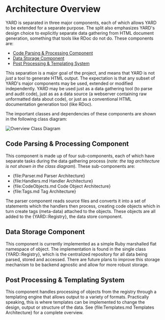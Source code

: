 Architecture Overview
=====================

YARD is separated in three major components, each of which allows YARD to be
extended for a separate purpose. The split also emphasizes YARD's design choice
to explicitly separate data gathering from HTML document generation, something
that tools like RDoc do not do. These components are:

* [Code Parsing & Processing Component](#parsing)
* [Data Storage Component](#storage)
* [Post Processing & Templating System](#templates)

This separation is a major goal of the project, and means that YARD is not *just* 
a tool to generate HTML output. The expectation is that any subset of YARD's 
major components may be used, extended or modified independently. YARD may be 
used just as a data gathering tool (to parse and audit code), just as as a data 
source (a webserver containing raw unformatted data about code), or just as a 
conventional HTML documentation generation tool (like RDoc).

The important classes and dependencies of these components are shown in the 
following class diagram:

![Overview Class Diagram](images/overview-class-diagram.png)

<a name="parsing"></a>
Code Parsing & Processing Component
-----------------------------------

This component is made up of four sub-components, each of which have separate
tasks during the data gathering process (*note: the tag architecture is not*
*shown in the class diagram*). These sub-components are:

  * {file:Parser.md Parser Architecture}
  * {file:Handlers.md Handler Architecture}
  * {file:CodeObjects.md Code Object Architecture}
  * {file:Tags.md Tag Architecture}

The parser component reads source files and converts it into a set of statements
which the handlers then process, creating code objects which in turn create tags 
(meta-data) attached to the objects. These objects are all added to the {YARD::Registry},
the data store component.

<a name="storage"></a>
Data Storage Component
----------------------

This component is currently implemented as a simple Ruby marshalled flat namespace
of object. The implementation is found in the single class {YARD::Registry}, which
is the centralized repository for all data being parsed, stored and accessed. There
are future plans to improve this storage mechanism to be backend agnostic and allow
for more robust storage.

<a name="templates"></a>
Post Processing & Templating System
-----------------------------------

This component handles processing of objects from the registry through a templating
engine that allows output to a variety of formats. Practically speaking, this is
where templates can be implemented to change the design, output or structure of
the data. See {file:Templates.md Templates Architecture} for a complete overview.